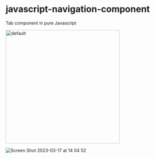 # javascript-navigation-component
Tab component in pure Javascript


<img width="364" alt="default" src="https://user-images.githubusercontent.com/59332514/225994830-b3f20bf2-4d7b-49e7-98f0-ffa1fe00f89e.PNG">
<!-- <img width="386" alt="finished" src="https://user-images.githubusercontent.com/59332514/225994860-0d8dcade-ceb1-4b2e-b33e-351a03d74078.PNG"> -->

![Screen Shot 2023-03-17 at 14 04 52](https://user-images.githubusercontent.com/59332514/225995676-d3d3610c-b898-4994-acce-6d04bdec485a.png)
